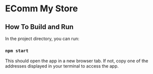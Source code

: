 # EComm My Store

## How To Build and Run

In the project directory, you can run:

### `npm start`

This should open the app in a new browser tab. If not, copy one of the addresses displayed in your terminal to access the app.